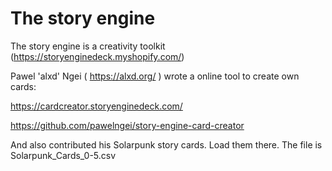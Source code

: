 The story engine
================

The story engine is a creativity toolkit (https://storyenginedeck.myshopify.com/)

Pawel 'alxd' Ngei ( https://alxd.org/ ) wrote a online tool to create own cards:

https://cardcreator.storyenginedeck.com/

https://github.com/pawelngei/story-engine-card-creator

And also contributed his Solarpunk story cards. Load them there. The file is
Solarpunk_Cards_0-5.csv